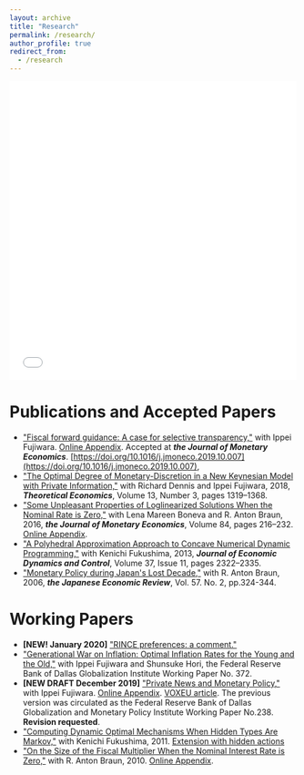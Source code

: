 ```yaml
---
layout: archive
title: "Research"
permalink: /research/
author_profile: true
redirect_from:
  - /research
---
```


<iframe id="igraph" scrolling="no" style="border:none;" seamless="seamless" src="../files/fig_male_emp_and_pop_by_age.embed" height="525" width="100%"></iframe>


Publications and Accepted Papers
======
* ["Fiscal forward guidance: A case for selective transparency,"](/files/Fujiwara_Waki_FFG.pdf) with Ippei Fujiwara. [Online Appendix](/files/Fujiwara_Waki_FFG_Appendix.pdf). Accepted at ***the Journal of Monetary Economics***. [https://doi.org/10.1016/j.jmoneco.2019.10.007](https://doi.org/10.1016/j.jmoneco.2019.10.007), 
* ["The Optimal Degree of Monetary-Discretion in a New Keynesian Model with Private Information,"](https://econtheory.org/ojs/index.php/te/article/view/20181319) with Richard Dennis and Ippei Fujiwara, 2018, ***Theoretical Economics***, Volume 13, Number 3, pages 1319–1368. 
* ["Some Unpleasant Properties of Loglinearized Solutions When the Nominal Rate is Zero,"](https://doi.org/10.1016/j.jmoneco.2016.10.012) with Lena Mareen Boneva and R. Anton Braun, 2016, ***the Journal of Monetary Economics***, Volume 84, pages 216–232. [Online Appendix](/files/Boneva_Braun_Waki_2016_jme_append.pdf).
* ["A Polyhedral Approximation Approach to Concave Numerical Dynamic Programming,"](https://doi.org/10.1016/j.jedc.2013.06.001) with Kenichi Fukushima, 2013, ***Journal of Economic Dynamics and Control***, Volume 37, Issue 11, pages 2322–2335. 
* ["Monetary Policy during Japan's Lost Decade,"](https://doi.org/10.1111/j.1468-5876.2006.00371.x) with R. Anton Braun, 2006, ***the Japanese Economic Review***, Vol. 57. No. 2, pp.324-344.

Working Papers
======
* **[NEW! January 2020]** ["RINCE preferences: a comment."](/files/Waki_RINCE_comment.pdf)
* ["Generational War on Inflation: Optimal Inflation Rates for the Young and the Old,"](https://www.dallasfed.org/~/media/documents/institute/wpapers/2019/0372.pdf) with Ippei Fujiwara and Shunsuke Hori, the Federal Reserve Bank of Dallas Globalization Institute Working Paper No. 372.
* **[NEW DRAFT December 2019]** ["Private News and Monetary Policy,"](/files/Fujiwara_Waki_PNMP.pdf) with Ippei Fujiwara. [Online Appendix](/files/Fujiwara_Waki_PNMP_Appendix.pdf). [VOXEU article](https://voxeu.org/article/private-news-and-monetary-policy). The previous version was circulated as the Federal Reserve Bank of Dallas Globalization and Monetary Policy Institute Working Paper No.238. **Revision requested**.
* ["Computing Dynamic Optimal Mechanisms When Hidden Types Are Markov,"](/files/Fukushima_Waki.pdf) with Kenichi Fukushima, 2011. [Extension with hidden actions](/files/Fukushima_Waki_extension_hidden_actions.pdf)
* ["On the Size of the Fiscal Multiplier When the Nominal Interest Rate is Zero,"](/files/Braun_Waki_2010.pdf) with R. Anton Braun, 2010. [Online Appendix](/files/Braun_Waki_2010_Appendix.pdf). 
